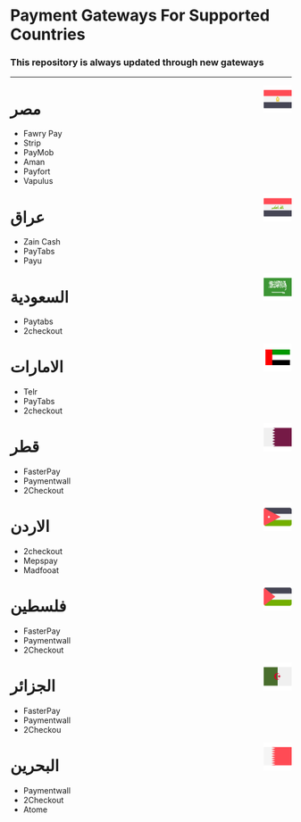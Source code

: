 # Payment Gateways For Supported Countries

### This repository is always updated through new gateways
<hr>

<img src="assets/002-egypt.png" align="right" width="50px" />

# مصر 

- Fawry Pay
- Strip
- PayMob
- Aman
- Payfort
- Vapulus

<img src="assets/004-iraq.png" align="right" width="50px" />

# عراق

- Zain Cash
- PayTabs
- Payu

<img src="assets/001-saudi-arabia.png" align="right" width="50px" />

# السعودية

- Paytabs
- 2checkout

<img src="assets/003-united-arab-emirates.png" align="right" width="50px" />

# الامارات

- Telr
- PayTabs
- 2checkout

<img src="assets/006-qatar.png" align="right" width="50px" />

# قطر

- FasterPay
- Paymentwall
- 2Checkout

<img src="assets/007-jordan.png" align="right" width="50px" />

# الاردن

- 2checkout
- Mepspay
- Madfooat

<img src="assets/005-palestine.png" align="right" width="50px" />

# فلسطين

- FasterPay
- Paymentwall
- 2Checkout

<img src="assets/008-algeria.png" align="right" width="50px" />

# الجزائر

- FasterPay
- Paymentwall
- 2Checkou

<img src="assets/009-bahrain.png" align="right" width="50px" />

# البحرين

- Paymentwall
- 2Checkout
- Atome